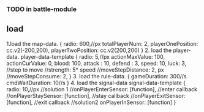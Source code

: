 ### TODO in battle-module

## load
1.load the map-data. 
  {
    radio: 600,//px
    totalPlayerNum: 2,
    playerOnePosition: cc.v2(-200,200),
    playerTwoPosition: cc.v2(200,200)
  }
2. load the player-data.
  player-data-template
  {
    radio: 5,//px
    actionMaxValue: 100,
    actionCurValue: 0,
    blood: 100,
    attack : 10,
    defend : 3,
    speed: 10,
    luck: 3,
    //step to move
    //strength: 5* speed
    //moveStepDistance: 2, px
    //moveStepConsume: 2,
  }
3. load the rule-data.
  {
    gameDuration: 300//s
    cmdWaitDuration: 10//s
  }
4. load the signal-data 
  signal-data-template
  {
    radio: 10,//px
    //solution 1
    //onPlayerEnterSensor: [function], //enter callback
    //onPlayerStaySensor: [function], //stay callback
    //onPlayerExitSensor: [function], //exit callback
    //solution2
    onPlayerInSensor: [function]
  }

